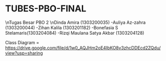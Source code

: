 # TUBES-PBO-FINAL
\nTugas Besar PBO 2
\nDinda Amira (1303200035)
-Auliya Az-zahra (1303200044)
-Zihan Kalila (1303201182)
-Bonefasia S Stelamaris(1303204084)
-Rizqi Maulana Satya Akbar (1303204128)

Class Diagram = https://drive.google.com/file/d/1w0_AQJHm2oE4IbKO8v3zhcDDEcd2ZQdu/view?usp=sharing 
